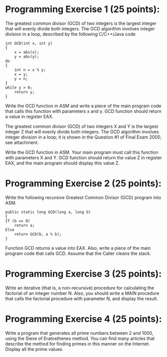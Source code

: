 Programming Exercise 1 (25 points):
==========
The greatest common divisor (GCD) of two integers is the largest integer that will evenly divide both integers. The GCD algorithm involves integer division in a loop, described by the following C/C++/Java code

    int GCD(int x, int y) 
    {
        x = abs(x);
        y = abs(y);
    do 
    {
        int n = x % y;
        x = y;
        y = n;
    }
    while y > 0;
        return y; 
    }

 Write the GCD function in ASM and write a piece of the main program code that calls this function with parameters x and y. GCD function should return a value in register EAX.

The greatest common divisor (GCD) of two integers X and Y is the largest integer Z that will evenly divide both integers. The GCD algorithm involves integer division in a loop; it is shown in the Question #1 of Final Exam 2005; see attachment.

Write the GCD function in ASM. Your main program must call this function with parameters X and Y. GCD function should return the  value Z in register EAX, and the main program should display this value Z. 

Programming Exercise 2 (25 points):
==========
Write the following recursive Greatest Common Divisor (GCD) program into ASM.

    public static long GCD(long a, long b)
    {
    If (b == 0)
        return a;
    Else
        return GCD(b, a % b); 
    }

Function GCD returns a value into EAX. Also, write a piece of the main program code that calls GCD. Assume that the Caller cleans the stack.

Programming Exercise 3 (25 points):
==========
Write an iterative (that is, a non-recursive) procedure for calculating the factorial of an integer number N. Also, you should write a MAIN procedure that calls the factorial procedure with parameter N, and display the result.

Programming Exercise 4 (25 points):
==========
Write a program that generates all prime numbers between 2 and 1000, using the Sieve of Eratosthenes method. You can find many articles that describe the method for finding primes in this manner on the Internet. Display all the prime values.
